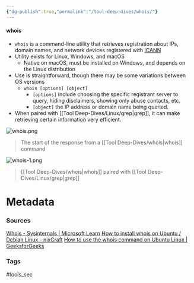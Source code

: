 ```yaml
---
{"dg-publish":true,"permalink":"/tool-deep-dives/whois/"}
---
```


#### whois
- `whois` is a command-line utility that retrieves registration about IPs, domain names, and network devices registered with [ICANN](https://www.icann.org/)
- Utility exists for Linux, Windows, and macOS
	- Native on macOS, must be installed on Windows, and depends on the Linux distribution
- Use is straightforward, though there may be some variations between OS versions
	- `whois [options] [object]`
		- `[options]` include choosing the specific registrant server to query, hiding disclaimers, showing only abuse contacts, etc.
		- `[object]` the IP address or domain name being queried.
- When paired with [[Tool Deep-Dives/Linux/grep\|grep]], it can make retrieving certain information very efficient.

![whois.png](/img/user/Attachments/whois.png)
> The start of the response from a [[Tool Deep-Dives/whois\|whois]] command

![whois-1.png](/img/user/Attachments/whois-1.png)
> [[Tool Deep-Dives/whois\|whois]] paired with [[Tool Deep-Dives/Linux/grep\|grep]]

# Metadata

### Sources
[Whois - Sysinternals \| Microsoft Learn](https://learn.microsoft.com/en-us/sysinternals/downloads/whois)
[How to install whois on Ubuntu / Debian Linux - nixCraft](https://www.cyberciti.biz/faq/how-to-install-whois-on-ubuntu-debian-linux/)
[How to use the whois command on Ubuntu Linux \| GeeksforGeeks](https://www.geeksforgeeks.org/how-to-use-the-whois-command-on-ubuntu-linux/)
### Tags
#tools_sec 